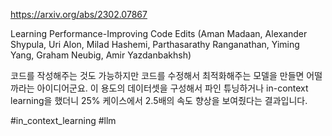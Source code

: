 https://arxiv.org/abs/2302.07867

Learning Performance-Improving Code Edits (Aman Madaan, Alexander Shypula, Uri Alon, Milad Hashemi, Parthasarathy Ranganathan, Yiming Yang, Graham Neubig, Amir Yazdanbakhsh)

코드를 작성해주는 것도 가능하지만 코드를 수정해서 최적화해주는 모델을 만들면 어떨까라는 아이디어군요. 이 용도의 데이터셋을 구성해서 파인 튜닝하거나 in-context learning을 했더니 25% 케이스에서 2.5배의 속도 향상을 보여줬다는 결과입니다.

#in_context_learning #llm 